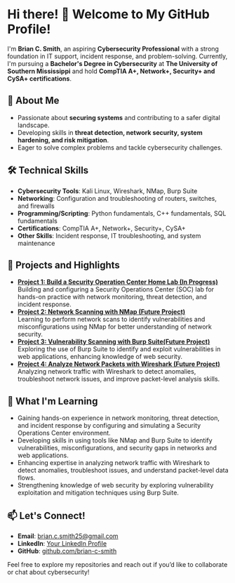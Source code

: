 # Hi there! 👋 Welcome to My GitHub Profile!

I'm **Brian C. Smith**, an aspiring **Cybersecurity Professional** with a strong foundation in IT support, incident response, and problem-solving. Currently, I'm pursuing a **Bachelor's Degree in Cybersecurity** at **The University of Southern Mississippi** and hold **CompTIA A+, Network+, Security+ and CySA+ certifications**.  

## 🔐 About Me
- Passionate about **securing systems** and contributing to a safer digital landscape.  
- Developing skills in **threat detection, network security, system hardening, and risk mitigation**.  
- Eager to solve complex problems and tackle cybersecurity challenges.  

## 🛠️ Technical Skills
- **Cybersecurity Tools**: Kali Linux, Wireshark, NMap, Burp Suite 
- **Networking**: Configuration and troubleshooting of routers, switches, and firewalls
- **Programming/Scripting**: Python fundamentals, C++ fundamentals, SQL fundamentals  
- **Certifications**: CompTIA A+, Network+, Security+, CySA+  
- **Other Skills**: Incident response, IT troubleshooting, and system maintenance  

## 📂 Projects and Highlights
- [**Project 1: Build a Security Operation Center Home Lab (In Progress)**](#)  
  Building and configuring a Security Operations Center (SOC) lab for hands-on practice with network monitoring, threat detection, and incident response.  
- [**Project 2: Network Scanning with NMap (Future Project)**](#)  
  Learning to perform network scans to identify vulnerabilities and misconfigurations using NMap for better understanding of network security.
- [**Project 3: Vulnerability Scanning with Burp Suite(Future Project)**](#)  
  Exploring the use of Burp Suite to identify and exploit vulnerabilities in web applications, enhancing knowledge of web security.
- [**Project 4: Analyze Network Packets with Wireshark (Future Project)**](#)    
  Analyzing network traffic with Wireshark to detect anomalies, troubleshoot network issues, and improve packet-level analysis skills.
  
## 🌱 What I'm Learning
- Gaining hands-on experience in network monitoring, threat detection, and incident response by configuring and simulating a Security Operations Center environment.
- Developing skills in using tools like NMap and Burp Suite to identify vulnerabilities, misconfigurations, and security gaps in networks and web applications.
- Enhancing expertise in analyzing network traffic with Wireshark to detect anomalies, troubleshoot issues, and understand packet-level data flows.
- Strengthening knowledge of web security by exploring vulnerability exploitation and mitigation techniques using Burp Suite.

## 📫 Let's Connect!
- **Email**: brian.c.smith25@gmail.com  
- **LinkedIn**: [Your LinkedIn Profile](https://www.linkedin.com/in/brian-smith-853a17223)  
- **GitHub**: [github.com/brian-c-smith](https://github.com/brismit25)  

Feel free to explore my repositories and reach out if you’d like to collaborate or chat about cybersecurity!
